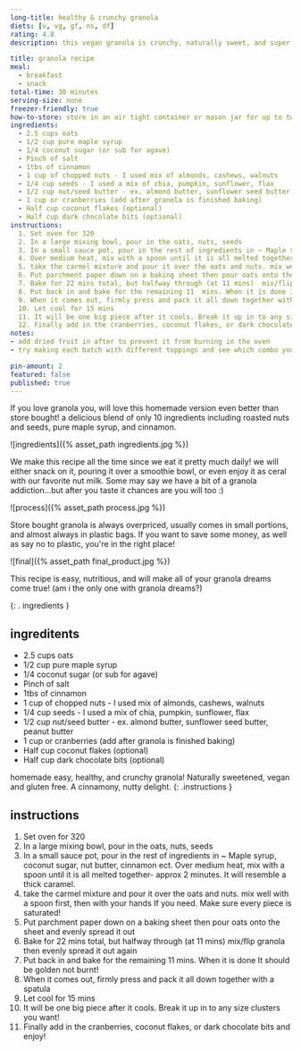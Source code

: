 ```yaml
---
long-title: healthy & crunchy granola
diets: [v, vg, gf, ns, df]
rating: 4.8
description: this vegan granola is crunchy, naturally sweet, and super customizable! a mix of cinnamon, maple and nutty goodness with your choice of topping, a perfect high protien breakfast or snack.

title: granola recipe
meal:
  - breakfast
  - snack
total-time: 30 minutes
serving-size: none
freezer-friendly: true
how-to-store: store in an air tight container or mason jar for up to two weeks
ingredients:
  - 2.5 cups oats 
  - 1/2 cup pure maple syrup
  - 1/4 coconut sugar (or sub for agave)
  - Pinch of salt 
  - 1tbs of cinnamon
  - 1 cup of chopped nuts - I used mix of almonds, cashews, walnuts
  - 1/4 cup seeds - I used a mix of chia, pumpkin, sunflower, flax 
  - 1/2 cup nut/seed butter - ex. almond butter, sunflower seed butter, peanut butter
  - 1 cup or cranberries (add after granola is finished baking)
  - Half cup coconut flakes (optional)
  - Half cup dark chocolate bits (optional) 
instructions:
  1. Set oven for 320
  2. In a large mixing bowl, pour in the oats, nuts, seeds 
  3. In a small sauce pot, pour in the rest of ingredients in ~ Maple syrup, coconut sugar, nut butter, cinnamon ect.
  4. Over medium heat, mix with a spoon until it is all melted together- approx 2 minutes. It will resemble a thick caramel.
  5. take the carmel mixture and pour it over the oats and nuts. mix well with a spoon first, then with your hands If you need. Make sure every piece is saturated! 
  6. Put parchment paper down on a baking sheet then pour oats onto the sheet and evenly spread it out
  7. Bake for 22 mins total, but halfway through (at 11 mins)  mix/flip granola then evenly spread it out again
  8. Put back in and bake for the remaining 11  mins. When it is done It should be golden not burnt!
  9. When it comes out, firmly press and pack it all down together with a spatula
  10. Let cool for 15 mins 
  11. It will be one big piece after it cools. Break it up in to any size clusters you want! 
  12. Finally add in the cranberries, coconut flakes, or dark chocolate bits and enjoy! 
notes:
- add dried fruit in after to prevent it from burning in the oven
- try making each batch with different toppings and see which combo you like the best

pin-amount: 2
featured: false
published: true
---
```

If you love granola you, will love this homemade version even better than store bought!
a delicious blend of only 10 ingredients including roasted nuts and seeds, pure maple syrup, and cinnamon.

![ingredients]({% asset_path ingredients.jpg %})

We make this recipe all the time since we eat it pretty much daily!
we will either snack on it, pouring it over a smoothie bowl, or even enjoy it as ceral with our favorite nut milk. Some may say we have a bit of a granola addiction...but after you taste it chances are you will too :) 
 
![process]({% asset_path process.jpg %})

Store bought granola is always overpriced, usually comes in small portions, and almost always in plastic bags. If you want to save some money, as well as say no to plastic, you're in the right place! 

![final]({% asset_path final_product.jpg %})

This recipe is easy, nutritious, and will make all of your granola dreams come true! (am i the only one with granola dreams?)

{: . ingredients }
## ingreditents
- 2.5 cups oats 
- 1/2 cup pure maple syrup
- 1/4 coconut sugar (or sub for agave)
- Pinch of salt 
- 1tbs of cinnamon
- 1 cup of chopped nuts - I used mix of almonds, cashews, walnuts
- 1/4 cup seeds - I used a mix of chia, pumpkin, sunflower, flax 
- 1/2 cup nut/seed butter - ex. almond butter, sunflower seed butter, peanut butter
- 1 cup or cranberries (add after granola is finished baking)
- Half cup coconut flakes (optional)
- Half cup dark chocolate bits (optional) 

 homemade easy, healthy, and crunchy granola! Naturally sweetened, vegan and gluten free. A cinnamony, nutty delight. 
{: .instructions }
## instructions
1. Set oven for 320
2. In a large mixing bowl, pour in the oats, nuts, seeds 
3. In a small sauce pot, pour in the rest of ingredients in ~ Maple syrup, coconut sugar, nut butter, cinnamon ect.
Over medium heat, mix with a spoon until it is all melted together- approx 2 minutes. It will resemble a thick caramel.
4. take the carmel mixture and pour it over the oats and nuts. mix well with a spoon first, then with your hands If you need. Make sure every piece is saturated! 
5. Put parchment paper down on a baking sheet then pour oats onto the sheet and evenly spread it out
6. Bake for 22 mins total, but halfway through (at 11 mins)  mix/flip granola then evenly spread it out again
7. Put back in and bake for the remaining 11  mins. When it is done It should be golden not burnt!
8. When it comes out, firmly press and pack it all down together with a spatula
9. Let cool for 15 mins 
10. It will be one big piece after it cools. Break it up in to any size clusters you want! 
11. Finally add in the cranberries, coconut flakes, or dark chocolate bits and enjoy! 
